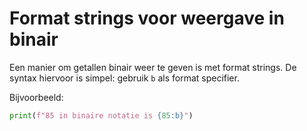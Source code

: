# Format strings voor weergave in binair
Een manier om getallen binair weer te geven is met format strings. De syntax hiervoor is simpel: gebruik `b` als format specifier.

Bijvoorbeeld:

```python
print(f"85 in binaire notatie is {85:b}")
```

